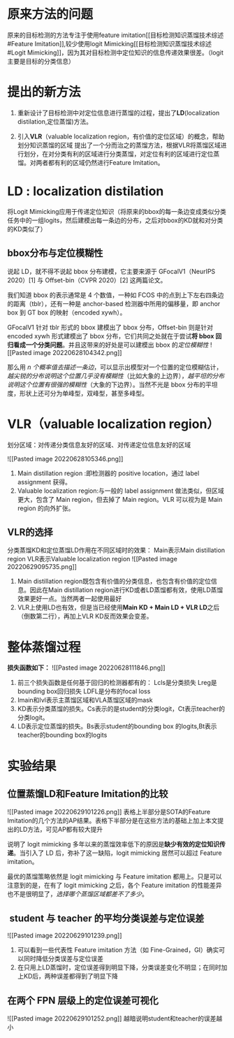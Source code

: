 # 原来方法的问题
 原来的目标检测的方法专注于使用feature imitation[[目标检测知识蒸馏技术综述#Feature Imitation]],较少使用logit Mimicking[[目标检测知识蒸馏技术综述#Logit Mimicking]]，因为其对目标检测中定位知识的信息传递效果很差。（logit主要是目标的分类信息）

# 提出的新方法
1. 重新设计了目标检测中对定位信息进行蒸馏的过程，提出了**LD**(localization distilation,定位蒸馏)方法。

2. 引入**VLR**（valuable localization region，有价值的定位区域）的概念，帮助划分知识蒸馏的区域
	提出了一个分而治之的蒸馏方法，根据VLR将蒸馏区域进行划分，在对分类有利的区域进行分类蒸馏，对定位有利的区域进行定位蒸馏。对两者都有利的区域仍然进行Feature Imitation。


#  LD : localization distilation
将Logit Mimicking应用于传递定位知识（将原来的bbox的每一条边变成类似分类任务中的一组logits，然后建模出每一条边的分布，之后对bbox的KD就和对分类的KD类似了）

## bbox分布与定位模糊性
说起 LD，就不得不说起 bbox 分布建模，它主要来源于 GFocalV1（NeurIPS 2020）[1] 与 Offset-bin（CVPR 2020）[2] 这两篇论文。

我们知道 bbox 的表示通常是 4 个数值，一种如 FCOS 中的点到上下左右四条边的距离（tblr），还有一种是 anchor-based 检测器中所用的偏移量，即 anchor box 到 GT box 的映射（encoded xywh）。

GFocalV1 针对 tblr 形式的 bbox 建模出了 bbox 分布，Offset-bin 则是针对 encoded xywh 形式建模出了 bbox 分布，它们共同之处就在于尝试**将 bbox 回归看成一个分类问题**。并且这带来的好处是可以建模出 bbox 的*定位模糊性*
![[Pasted image 20220628104342.png]]

那么用 *n 个概率值去描述一条边*，可以显示出模型对一个位置的定位模糊估计，*越尖锐的分布说明这个位置几乎没有模糊性*（比如大象的上边界），*越平坦的分布说明这个位置有很强的模糊性*（大象的下边界）。当然不光是 bbox 分布的平坦度，形状上还可分为单峰型，双峰型，甚至多峰型。

# **VLR**（valuable localization region）
划分区域：对传递分类信息友好的区域、对传递定位信息友好的区域

![[Pasted image 20220628105346.png]]
1. Main distillation region :即检测器的 positive location，通过 label assignment 获得。
2. Valuable localization region:与一般的 label assignment 做法类似，但区域更大，包含了 Main region，但去掉了 Main region。VLR 可以视为是 Main region 的向外扩张。

## VLR的选择
分类蒸馏KD和定位蒸馏LD作用在不同区域时的效果：
Main表示Main distillation region
VLR表示Valuable localization region
![[Pasted image 20220629095735.png]]
1. Main distillation region既包含有价值的分类信息，也包含有价值的定位信息。因此在Main distillation region进行KD或者LD蒸馏都有效，使用LD蒸馏效果更好一点。当然两者一起使用最好
2. VLR上使用LD也有效，但是当已经使用**Main KD + Main LD + VLR LD**之后（倒数第二行），再加上VLR KD反而效果会变差。


# 整体蒸馏过程
**损失函数如下：**
![[Pasted image 20220628111846.png]]
1. 前三个损失函数是任何基于回归的检测器都有的：
	Lcls是分类损失
	Lreg是bounding box回归损失
	LDFL是分布的focal loss
2. Imain和Ivl表示主蒸馏区域和VLA蒸馏区域的mask
3. KD表示分类蒸馏的损失。Cs表示的是student的分类logit，Ct表示teacher的分类logit。
4. LD表示定位蒸馏的损失。Bs表示student的bounding box 的logits,Bt表示teacher的bounding box的logits

# 实验结果
## 位置蒸馏LD和Feature Imitation的比较
![[Pasted image 20220629101226.png]]
表格上半部分是SOTA的Feature Imitation的几个方法的AP结果。表格下半部分是在这些方法的基础上加上本文提出的LD方法，可见AP都有较大提升

说明了 logit mimicking 多年以来的蒸馏效率低下的原因是**缺少有效的定位知识传递**。当引入了 LD 后，弥补了这一缺陷，logit mimicking 居然可以超过 Feature imitation。

最优的蒸馏策略依然是 logit mimicking 与 Feature imitation 都用上。只是可以注意到的是，在有了 logit mimicking 之后，各个 Feature imitation 的性能差异也不是很明显了，*选择哪个蒸馏区域都差不了多少*。

##  student 与 teacher 的平均分类误差与定位误差
![[Pasted image 20220629101239.png]]
1. 可以看到一些代表性 Feature imitation 方法（如 Fine-Grained，GI）确实可以同时降低分类误差与定位误差
2. 在只用上LD蒸馏时，定位误差得到明显下降，分类误差变化不明显；在同时加上KD后，两种误差都得到了明显下降

## 在两个 FPN 层级上的定位误差可视化
![[Pasted image 20220629101252.png]]
越暗说明student和teacher的误差越小